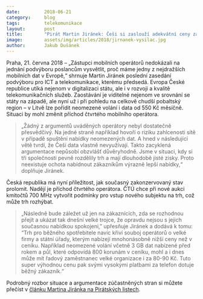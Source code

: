```yaml
---
date:         2018-06-21
category:     blog
tags:         telekomunikace
layout:       post
title:        "Pirát Martin Jiránek: Češi si zaslouží adekvátní ceny za mobilní data"
image:        assets/img/articles/2018/jirnanek-vysilac.jpg
author:       Jakub Dušánek
---
```


Praha, 21. června 2018 – „Zástupci mobilních operátorů nedokázali na jednání podvýboru poslancům vysvětlit, proč máme jedny z nejdražších mobilních dat v Evropě,“ shrnuje Martin Jiránek poslední zasedání podvýboru pro ICT a telekomunikace, kterému předsedá. Evropa České republice utíká nejenom v digitalizaci státu, ale i v rozvoji a kvalitě telekomunikačních služeb. Zaostávání je viditelné nejenom ve srovnání se státy na západě, ale nyní už i při pohledu na celkově chudší pobaltský region – v Litvě lze pořídit neomezené volání i data od 550 Kč měsíčně. Situaci by mohl změnit příchod čtvrtého mobilního operátora.

> „Žádný z argumentů uváděných operátory nebyl dostatečně přesvědčivý. Na jedné straně například hovoří o riziku zahlcenosti sítě v případě spuštění nabídky neomezených dat. A hned v následující větě tvrdí, že Češi data vlastně nevyužívají. Takto zacyklená argumentace nepůsobí obzvlášť důvěryhodně. Jsme v situaci, kdy si tři společnosti pevně rozdělily trh a mají dlouhodobě jisté zisky. Proto neexistuje ochota nabídnout zákazníkům výrazně lepší nabídky,“ doplňuje Jiránek.

Česká republika má nyní příležitost, jak současný zakonzervovaný stav prolomit. Nadějí je příchod čtvrtého operátora. ČTÚ chce při nové aukci kmitočtů 700 MHz vytvořit podmínky pro vstup nového subjektu na trh, což může trh rozhýbat.

> „Následně bude záležet už jen na zákaznících, zda se rozhodnou přejít a ukázat tak dnešní velké trojce, že opravdu nejsou s jejich současnou nabídkou spokojeni,” upřesňuje Jiránek a dodává k tomu: “Trh pro běžného spotřebitele navíc křiví souboj operátorů o velké firmy a státní úřady, kterým nabízejí mnohonásobně nižší ceny než v ceníku. Například neomezené volání  včetně 3 GB dat nabízené před rokem a půl, které odpovídá 800 korunám v ceníku, mohl a i dnes může mít řadový zaměstnanec velké organizace i za 80-90 Kč. Tuto super výhodnou cenu pak svými vysokými platbami za telefon dotuje běžný zákazník.“

Podrobný rozbor situace a argumentace zúčastněných stran si můžete přečíst v [článku Martina Jiránka na Pirátských listech](https://www.piratskelisty.cz/clanek-2047-proc-mame-malo-dat-za-hodne-penez-a-kdo-za-to-muze).
